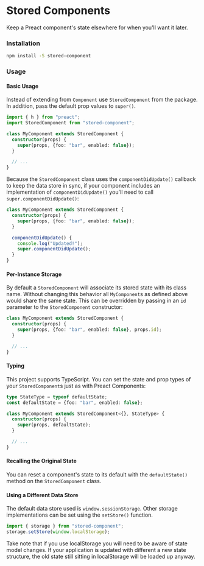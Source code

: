 Stored Components
===

Keep a Preact component's state elsewhere for when you'll want it later.

### Installation

```bash
npm install -S stored-component
```

### Usage


#### Basic Usage
Instead of extending from `Component` use `StoredComponent` from the
package. In addition, pass the default prop values to `super()`.

```typescript
import { h } from "preact";
import StoredComponent from "stored-component";

class MyComponent extends StoredComponent {
  constructor(props) {
    super(props, {foo: "bar", enabled: false});
  }

  // ...
}
```

Because the `StoredComponent` class uses the `componentDidUpdate()` callback to
keep the data store in sync, if your component includes an implementation of
`componentDidUpdate()` you'll need to call `super.componentDidUpdate()`:

```typescript
class MyComponent extends StoredComponent {
  constructor(props) {
    super(props, {foo: "bar", enabled: false});
  }

  componentDidUpdate() {
    console.log("Updated!");
    super.componentDidUpdate();
  }
}
```

#### Per-Instance Storage

By default a `StoredComponent` will associate its stored state with its class
name. Without changing this behavior all `MyComponent`s as defined above would
share the same state. This can be overridden by passing in an `id` parameter to
the `StoredComponent` constructor:

```typescript
class MyComponent extends StoredComponent {
  constructor(props) {
    super(props, {foo: "bar", enabled: false}, props.id);
  }

  // ...
}
```

#### Typing

This project supports TypeScript. You can set the state and prop types of your
`StoredComponent`s just as with Preact Components:

```typescript
type StateType = typeof defaultState;
const defaultState = {foo: "bar", enabled: false};

class MyComponent extends StoredComponent<{}, StateType> {
  constructor(props) {
    super(props, defaultState);
  }

  // ...
}
```

#### Recalling the Original State

You can reset a component's state to its default with the `defaultState()`
method on the `StoredComponent` class.

#### Using a Different Data Store

The default data store used is `window.sessionStorage`. Other storage
implementations can be set using the `setStore()` function.

```typescript
import { storage } from "stored-component";
storage.setStore(window.localStorage);
```

Take note that if you use localStorage you will need to be aware of state model
changes. If your application is updated with different a new state structure,
the old state still sitting in localStorage will be loaded up anyway.
